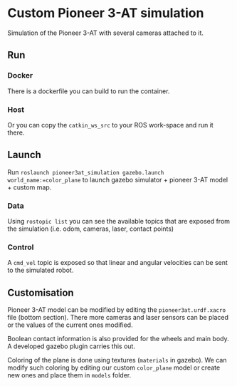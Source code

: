 # Custom Pioneer 3-AT simulation

Simulation of the Pioneer 3-AT with several cameras attached to it.

## Run

### Docker

There is a dockerfile you can build to run the container.

### Host

Or you can copy the `catkin_ws_src` to your ROS work-space and run it there.

## Launch

Run `roslaunch pioneer3at_simulation gazebo.launch world_name:=color_plane` to launch gazebo simulator + pioneer 3-AT model + custom map.

### Data

Using `rostopic list` you can see the available topics that are exposed from the simulation (i.e. odom, cameras, laser, contact points)

### Control

A `cmd_vel` topic is exposed so that linear and angular velocities can be sent to the simulated robot.

## Customisation

Pioneer 3-AT model can be modified by editing the `pioneer3at.urdf.xacro` file (bottom section). There more cameras and laser sensors can be placed or the values of the current ones modified.

Boolean contact information is also provided for the wheels and main body. A developed gazebo plugin carries this out.

Coloring of the plane is done using textures (`materials` in gazebo). We can modify such coloring by editing our custom `color_plane` model or create new ones and place them in `models` folder.
